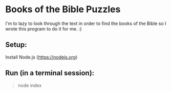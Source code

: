 # Books of the Bible Puzzles

I'm to lazy to look through the text in order to find the books of the Bible so I wrote this program to do it for me. :)

## Setup:

Install Node.js (https://nodejs.org)

## Run (in a terminal session):
> node index

